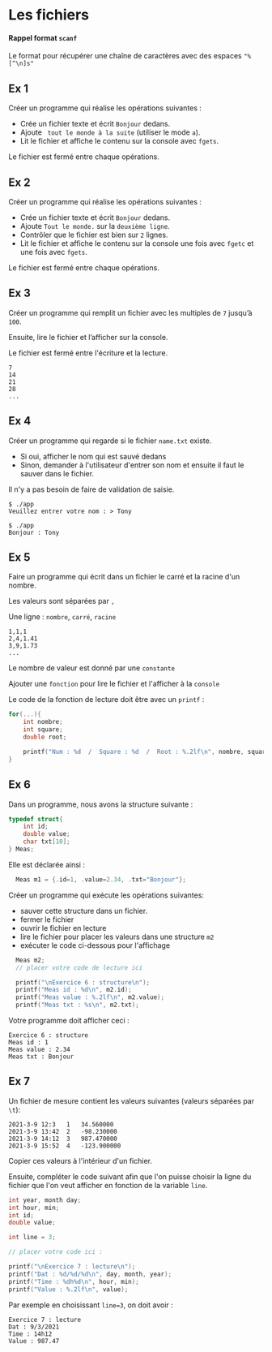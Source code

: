# Les fichiers

#### Rappel format `scanf`

Le format pour récupérer une chaîne de caractères
avec des espaces `"%[^\n]s"`

## Ex 1
Créer un programme qui réalise les opérations suivantes :
- Crée un fichier texte et écrit `Bonjour` dedans.
- Ajoute ` tout le monde à la suite` (utiliser le mode `a`).
- Lit le fichier et affiche le contenu sur la console avec `fgets`.

Le fichier est fermé entre chaque opérations.

## Ex 2
Créer un programme qui réalise les opérations suivantes :
- Crée un fichier texte et écrit `Bonjour` dedans.
- Ajoute `Tout le monde.` sur la `deuxième ligne`.
- Contrôler que le fichier est bien sur `2` lignes.
- Lit le fichier et affiche le contenu sur la console une fois avec `fgetc` et une fois avec `fgets`.

Le fichier est fermé entre chaque opérations.

## Ex 3
Créer un programme qui remplit un fichier avec les multiples de `7` jusqu’à `100`.

Ensuite, lire le fichier et l’afficher sur la console.

Le fichier est fermé entre l'écriture et la lecture.

```console
7
14
21
28
...
```

## Ex 4
Créer un programme qui regarde si le fichier
`name.txt` existe.
- Si oui, afficher le nom qui est sauvé dedans
- Sinon, demander à l'utilisateur d'entrer son nom 
et ensuite il faut le sauver dans le fichier.

Il n'y a pas besoin de faire de validation de saisie.

```console
$ ./app
Veuillez entrer votre nom : > Tony

$ ./app
Bonjour : Tony
```

## Ex 5
Faire un programme qui écrit dans un fichier le carré et la racine
d'un nombre.

Les valeurs sont séparées par `,`

Une ligne :
`nombre`, `carré`, `racine`

```console
1,1,1
2,4,1.41
3,9,1.73
...
```

Le nombre de valeur est donné par une `constante`

Ajouter une `fonction` pour lire le fichier et l'afficher à la `console`

Le code de la fonction de lecture doit être avec un `printf` :
```C
for(...){
    int nombre;
    int square;
    double root;

    printf("Num : %d  /  Square : %d  /  Root : %.2lf\n", nombre, square, root);
}
```

## Ex 6

Dans un programme, nous avons la structure suivante :
```C
typedef struct{
    int id;
    double value;
    char txt[10];
} Meas;
```

Elle est déclarée ainsi :
```C
  Meas m1 = {.id=1, .value=2.34, .txt="Bonjour"};
```

Créer un programme qui exécute les opérations suivantes:
- sauver cette structure dans un fichier.
- fermer le fichier
- ouvrir le fichier en lecture
- lire le fichier pour placer les valeurs dans une structure `m2`
- exécuter le code ci-dessous pour l'affichage

```C
  Meas m2;
  // placer votre code de lecture ici

  printf("\nExercice 6 : structure\n");
  printf("Meas id : %d\n", m2.id);
  printf("Meas value : %.2lf\n", m2.value);
  printf("Meas txt : %s\n", m2.txt);
```

Votre programme doit afficher ceci :

```console
Exercice 6 : structure
Meas id : 1
Meas value : 2.34
Meas txt : Bonjour
```

## Ex 7
Un fichier de mesure contient les valeurs suivantes (valeurs séparées par `\t`):
```csv
2021-3-9 12:3	1	34.560000
2021-3-9 13:42	2	-98.230000
2021-3-9 14:12	3	987.470000
2021-3-9 15:52	4	-123.900000
```

Copier ces valeurs à l'intérieur d'un fichier.

Ensuite, compléter le code suivant afin que l'on puisse choisir la ligne
du fichier que l'on veut afficher en fonction de la variable `line`.

```C
int year, month day;
int hour, min;
int id;
double value;

int line = 3;

// placer votre code ici :

printf("\nExercice 7 : lecture\n");
printf("Dat : %d/%d/%d\n", day, month, year);
printf("Time : %dh%d\n", hour, min);
printf("Value : %.2lf\n", value);
```

Par exemple en choisissant `line=3`, on doit avoir :

```console
Exercice 7 : lecture
Dat : 9/3/2021
Time : 14h12
Value : 987.47
```
